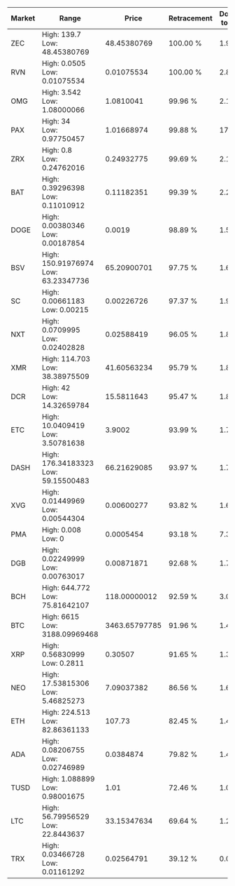 | Market | Range | Price| Retracement | Doubles to 50% |
| --- | --- | --- | --- | --- |
| ZEC | High: 139.7<br />Low: 48.45380769 | 48.45380769 | 100.00 % | 1.94 |
| RVN | High: 0.0505<br />Low: 0.01075534 | 0.01075534 | 100.00 % | 2.85 |
| OMG | High: 3.542<br />Low: 1.08000066 | 1.0810041 | 99.96 % | 2.14 |
| PAX | High: 34<br />Low: 0.97750457 | 1.01668974 | 99.88 % | 17.20 |
| ZRX | High: 0.8<br />Low: 0.24762016 | 0.24932775 | 99.69 % | 2.10 |
| BAT | High: 0.39296398<br />Low: 0.11010912 | 0.11182351 | 99.39 % | 2.25 |
| DOGE | High: 0.00380346<br />Low: 0.00187854 | 0.0019 | 98.89 % | 1.50 |
| BSV | High: 150.91976974<br />Low: 63.23347736 | 65.20900701 | 97.75 % | 1.64 |
| SC | High: 0.00661183<br />Low: 0.00215 | 0.00226726 | 97.37 % | 1.93 |
| NXT | High: 0.0709995<br />Low: 0.02402828 | 0.02588419 | 96.05 % | 1.84 |
| XMR | High: 114.703<br />Low: 38.38975509 | 41.60563234 | 95.79 % | 1.84 |
| DCR | High: 42<br />Low: 14.32659784 | 15.5811643 | 95.47 % | 1.81 |
| ETC | High: 10.0409419<br />Low: 3.50781638 | 3.9002 | 93.99 % | 1.74 |
| DASH | High: 176.34183323<br />Low: 59.15500483 | 66.21629085 | 93.97 % | 1.78 |
| XVG | High: 0.01449969<br />Low: 0.00544304 | 0.00600277 | 93.82 % | 1.66 |
| PMA | High: 0.008<br />Low: 0 | 0.0005454 | 93.18 % | 7.33 |
| DGB | High: 0.02249999<br />Low: 0.00763017 | 0.00871871 | 92.68 % | 1.73 |
| BCH | High: 644.772<br />Low: 75.81642107 | 118.00000012 | 92.59 % | 3.05 |
| BTC | High: 6615<br />Low: 3188.09969468 | 3463.65797785 | 91.96 % | 1.42 |
| XRP | High: 0.56830999<br />Low: 0.2811 | 0.30507 | 91.65 % | 1.39 |
| NEO | High: 17.53815306<br />Low: 5.46825273 | 7.09037382 | 86.56 % | 1.62 |
| ETH | High: 224.513<br />Low: 82.86361133 | 107.73 | 82.45 % | 1.43 |
| ADA | High: 0.08206755<br />Low: 0.02746989 | 0.0384874 | 79.82 % | 1.42 |
| TUSD | High: 1.088899<br />Low: 0.98001675 | 1.01 | 72.46 % | 1.02 |
| LTC | High: 56.79956529<br />Low: 22.8443637 | 33.15347634 | 69.64 % | 1.20 |
| TRX | High: 0.03466728<br />Low: 0.01161292 | 0.02564791 | 39.12 % | 0.00 |
